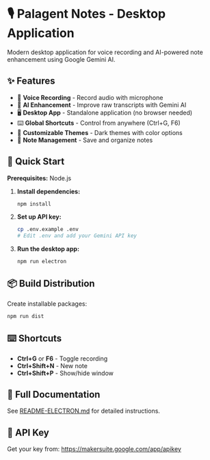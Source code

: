 # 🎙️ Palagent Notes - Desktop Application

Modern desktop application for voice recording and AI-powered note enhancement using Google Gemini AI.

## ✨ Features

- 🎤 **Voice Recording** - Record audio with microphone
- 🤖 **AI Enhancement** - Improve raw transcripts with Gemini AI
- 🖥️ **Desktop App** - Standalone application (no browser needed)
- ⌨️ **Global Shortcuts** - Control from anywhere (Ctrl+G, F6)
- 🎨 **Customizable Themes** - Dark themes with color options
- 💾 **Note Management** - Save and organize notes

## 🚀 Quick Start

**Prerequisites:** Node.js

1. **Install dependencies:**

   ```bash
   npm install
   ```

2. **Set up API key:**

   ```bash
   cp .env.example .env
   # Edit .env and add your Gemini API key
   ```

3. **Run the desktop app:**
   ```bash
   npm run electron
   ```

## 📦 Build Distribution

Create installable packages:

```bash
npm run dist
```

## ⌨️ Shortcuts

- **Ctrl+G** or **F6** - Toggle recording
- **Ctrl+Shift+N** - New note
- **Ctrl+Shift+P** - Show/hide window

## 📖 Full Documentation

See [README-ELECTRON.md](README-ELECTRON.md) for detailed instructions.

## 🔑 API Key

Get your key from: https://makersuite.google.com/app/apikey
